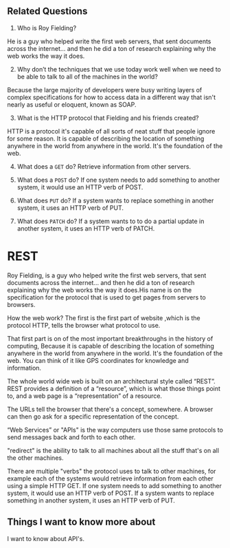 
## Related Questions 

1. Who is Roy Fielding?

He is a guy who helped write the first web servers, that sent documents across the internet… and then he did a ton of research explaining why the web works the way it does.

2. Why don’t the techniques that we use today work well when we need to be able to talk to all of the machines in the world?

Because the large majority of developers were busy writing layers of complex specifications for how to access data in a different way that isn't nearly as useful or eloquent, known as SOAP.

3. What is the HTTP protocol that Fielding and his friends created?

HTTP is a protocol it's capable of all sorts of neat stuff that people ignore for some reason. It is capable of describing the location of something anywhere in the world from anywhere in the world. It's the foundation of the web.

4. What does a `GET` do?
Retrieve information from other servers.

5. What does a `POST` do?
If one system needs to add something to another system, it would use an HTTP verb of POST.
6. What does `PUT` do?
If a system wants to replace something in another system, it uses an HTTP verb of PUT.
7. What does `PATCH` do?
If a system wants to to do a partial update in another system, it uses an HTTP verb of PATCH.


# REST

Roy Fielding, is a guy who helped write the first web servers, that sent documents across the internet… and then he did a ton of research explaining why the web works the way it does.His name is on the specification for the protocol that is used to get pages from servers to browsers.


How the web work? The first is the first part of website ,which is the protocol HTTP, tells the browser what protocol to use. 

That first part is on of the most important breakthroughs in the history of computing, Because it is capable of describing the location of something anywhere in the world from anywhere in the world. It's the foundation of the web. You can think of it like GPS coordinates for knowledge and information.


The whole world wide web is built on an architectural style called “REST”. REST provides a definition of a “resource”, which is what those things point to, and a web page is a “representation” of a resource.

The URLs tell the browser that there's a concept, somewhere. A browser can then go ask for a specific representation of the concept.

“Web Services” or "APIs" is the way computers use those same protocols to send messages back and forth to each other.

"redirect" is the ability to talk to all machines about all the stuff that's on all the other machines.

There are multiple "verbs" the protocol uses to talk to other machines, for example each of the systems would retrieve information from each other using a simple HTTP GET. If one system needs to add something to another system, it would use an HTTP verb of POST. If a system wants to replace something in another system, it uses an HTTP verb of PUT.

## Things I want to know more about

I want to know about API's.